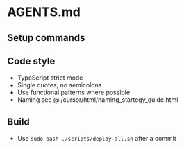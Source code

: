# AGENTS.md
 
## Setup commands

 
## Code style
- TypeScript strict mode
- Single quotes, no semicolons
- Use functional patterns where possible
- Naming see @./cursor/html/naming_startegy_guide.html

## Build
- Use `sudo bash ./scripts/deploy-all.sh` after a commit